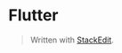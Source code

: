 # Flutter


> Written with [StackEdit](https://stackedit.io/).
<!--stackedit_data:
eyJoaXN0b3J5IjpbMTU0MDIxMjQ5XX0=
-->